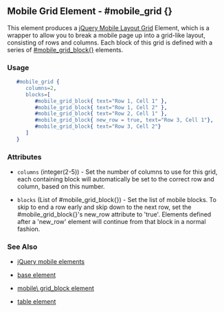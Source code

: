 <!-- dash: #mobile_grid | Element | ###:Element -->


## Mobile Grid Element - #mobile_grid {}

This element produces a [jQuery Mobile Layout Grid](http://jquerymobile.com/demos/1.1.0/docs/content/content-grids.md) Element, which is a wrapper to allow you to break a mobile page up into a grid-like layout, consisting of rows and columns. Each block of this grid is defined with a series of [#mobile_grid_block{}](./mobile_grid_block.md) elements.

### Usage

```erlang
   #mobile_grid { 
      columns=2,
      blocks=[
         #mobile_grid_block{ text="Row 1, Cell 1" },
         #mobile_grid_block{ text="Row 1, Cell 2" },
         #mobile_grid_block{ text="Row 2, Cell 1" },
         #mobile_grid_block{ new_row = true, text="Row 3, Cell 1"},
         #mobile_grid_block{ text="Row 3, Cell 2"}
      ]
   }

```

### Attributes
   
   * `columns` (integer(2-5)) - Set the number of columns to use for this grid, each containing block will automatically be set to the correct row and column, based on this number.

   * `blocks` (List of #mobile_grid_block{}) - Set the list of mobile blocks. To skip to end a row early and skip down to the next row, set the #mobile_grid_block{}'s new_row attribute to 'true'. Elements defined after a 'new_row' element will continue from that  block in a normal fashion.
   
### See Also

 *  [jQuery mobile elements](./jquery_mobile.md)

 *  [base element](./element_base.md)

 *  [mobile\ grid_block element](./mobile_grid_block.md)

 *  [table element](./table.md)
